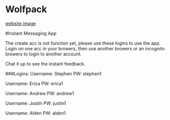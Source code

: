 # Wolfpack

[website image](blob:https://imgur.com/9ff1f7be-c776-4deb-96f2-bfa976610524)

#Instant Messaging App

The create acc is not function yet, please use these logins to use the app.
Login on one acc in your browers, then use another browers or an incognito browers to login to another account.

Chat it up to see the instant feedback.

###Logins:
Username: Stephen
PW: stephen1

Username: Erica
PW: erica1

Username: Andrew
PW: andrew1

Username: Justin
PW: justin1

Username: Alden
PW: alden1
